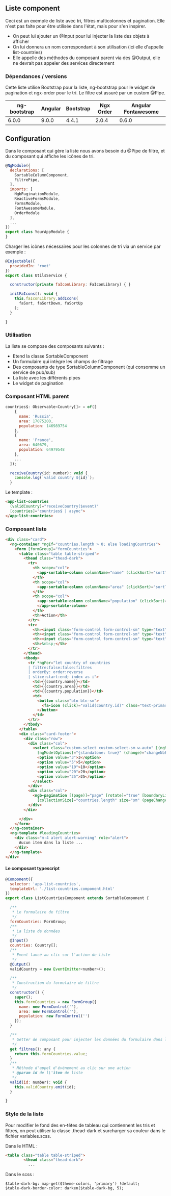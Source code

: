 ## Liste component
Ceci est un exemple de liste avec tri, filtres multicolonnes et pagination.
Elle n'est pas faite pour être utilisée dans l'état, mais pour s'en inspirer.

* On peut lui ajouter un @Input pour lui injecter la liste des objets à afficher
* On lui donnera un nom correspondant à son utilisation (ici elle d'appelle list-countries)
* Elle appelle des méthodes du composant parent via des @Output, elle ne devrait pas appeler des services directement


### Dépendances / versions
Cette liste utilise Bootstrap pour la liste, ng-bootstrap pour le widget de pagination et ngx-order pour le tri. Le filtre est assuré par un custom @Pipe.

| ng-bootstrap | Angular | Bootstrap     | Ngx Order     | Angular Fontawesome |
| ------------ | ------- | ------------- | ------------- | ------------------- |
| 6.0.0        | 9.0.0   | 4.4.1         | 2.0.4         | 0.6.0               |

## Configuration

Dans le composant qui gère la liste nous avons besoin du @Pipe de filtre, et du composant qui affiche les icônes de tri.

```js
@NgModule({
  declarations: [
    SortableColumnComponent,
    FiltrePipe,
  ],
  imports: [
    NgbPaginationModule,
    ReactiveFormsModule,
    FormsModule,
    FontAwesomeModule,
    OrderModule
  ],
  ...
})
export class YourAppModule {
}
```
Charger les icônes nécessaires pour les colonnes de tri via un service par exemple :

```js
@Injectable({
  providedIn: 'root'
})
export class UtilsService {

  constructor(private faIconLibrary: FaIconLibrary) { }

  initFaIcons(): void {
    this.faIconLibrary.addIcons(
      faSort, faSortDown, faSortUp
    );
  }

}
```
### Utilisation

La liste se compose des composants suivants :
- Etend la classe SortableComponent
- Un formulaire qui intègre les champs de filtrage
- Des composants de type SortableColumnComponent (qui consomme un service de pub/sub)
- La liste avec les différents pipes
- Le widget de pagination

### Composant HTML parent

```js
countries$: Observable<Country[]> = of([
    {
      name: 'Russia',
      area: 17075200,
      population: 146989754
    },
    {
      name: 'France',
      area: 640679,
      population: 64979548
    },
    ...
  ]);

  receiveCountry(id: number): void {
    console.log(`valid country ${id}`);
  }
```
Le template : 

```html
<app-list-countries 
  (validCountry)="receiveCountry($event)"
  [countries]="countries$ | async">
</app-list-countries>
```

### Composant liste

```html
<div class="card">
  <ng-container *ngIf="countries.length > 0; else loadingCountries">
    <form [formGroup]="formCountries">
      <table class="table table-striped">
        <thead class="thead-dark">
          <tr>
            <th scope="col">
              <app-sortable-column columnName="name" (clickSort)="sortTable($event)">Country</app-sortable-column>
            </th>
            <th scope="col">
              <app-sortable-column columnName="area" (clickSort)="sortTable($event)">Area</app-sortable-column>
            </th>
            <th scope="col">
              <app-sortable-column columnName="population" (clickSort)="sortTable($event)">Population
              </app-sortable-column>
            </th>
            <th>Action</th>
          </tr>
          <tr>
            <th><input class="form-control form-control-sm" type="text" name="name" formControlName="name"></th>
            <th><input class="form-control form-control-sm" type="text" name="area" formControlName="area"></th>
            <th><input class="form-control form-control-sm" type="text" name="population" formControlName="population"></th>
            <th>&nbsp;</th>
          </tr>
        </thead>
        <tbody>
          <tr *ngFor="let country of countries
          | filtre:false:false:filtres
          | orderBy: order:reverse
          | slice:start:end; index as i">
            <td>{{country.name}}</td>
            <td>{{country.area}}</td>
            <td>{{country.population}}</td>
            <td>
              <button class="btn btn-sm">
                <fa-icon (click)="valid(country.id)" class="text-primary" icon="search"></fa-icon>
              </button>
            </td>
          </tr>
        </tbody>
      </table>
      <div class="card-footer">
        <div class="row">
          <div class="col">
            <select class="custom-select custom-select-sm w-auto" [(ngModel)]="nbByPage"
              [ngModelOptions]="{standalone: true}" (change)="changeNbByPage()">
              <option value="3">3</option>
              <option value="5">5</option>
              <option value="10">10</option>
              <option value="20">20</option>
              <option value="25">25</option>
            </select>
          </div>
          <div class="col">
            <ngb-pagination [(page)]="page" [rotate]="true" [boundaryLinks]="true" [pageSize]="nbByPage"
              [collectionSize]="countries.length" size="sm" (pageChange)="changePagination(page)"></ngb-pagination>
          </div>
        </div>

      </div>
    </form>
  </ng-container>
  <ng-template #loadingCountries>
    <div class="m-4 alert alert-warning" role="alert">
      Aucun item dans la liste ...
    </div>
  </ng-template>
</div>
```

#### Le composant typescript
```js
@Component({
  selector: 'app-list-countries',
  templateUrl: './list-countries.component.html'
})
export class ListCountriesComponent extends SortableComponent {

  /**
   * Le formulaire de filtre
   */
  formCountries: FormGroup;
  /**
   * La liste de données
   */
  @Input()
  countries: Country[];
  /**
   * Event lancé au clic sur l'action de liste
   */
  @Output()
  validCountry = new EventEmitter<number>();

  /**
   * Construction du formulaire de filtre
   */
  constructor() {
    super();
    this.formCountries = new FormGroup({
      name: new FormControl(''),
      area: new FormControl(''),
      population: new FormControl('')
    });
  }

  /**
   * Getter de composant pour injecter les données du formulaire dans le pipe de filtre
   */
  get filtres(): any {
    return this.formCountries.value;
  }
  /**
   * Méthode d'appel d'événement au clic sur une action
   * @param id de l\'item de liste
   */
  valid(id: number): void {
    this.validCountry.emit(id);
  }

}
```

### Style de la liste

Pour modifier le fond des en-têtes de tableau qui contiennent les tris et filtres, on peut utiliser la classe .thead-dark et surcharger sa couleur dans le fichier variables.scss.

Dans le HTML :

```html
<table class="table table-striped">
        <thead class="thead-dark">
          ...
```

Dans le scss :

```
$table-dark-bg: map-get($theme-colors, 'primary') !default;
$table-dark-border-color: darken($table-dark-bg, 5);

```

